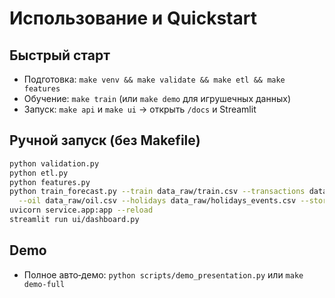 # Использование и Quickstart

## Быстрый старт
- Подготовка: `make venv && make validate && make etl && make features`
- Обучение: `make train` (или `make demo` для игрушечных данных)
- Запуск: `make api` и `make ui` → открыть `/docs` и Streamlit

## Ручной запуск (без Makefile)
```bash
python validation.py
python etl.py
python features.py
python train_forecast.py --train data_raw/train.csv --transactions data_raw/transactions.csv \
  --oil data_raw/oil.csv --holidays data_raw/holidays_events.csv --stores data_raw/stores.csv
uvicorn service.app:app --reload
streamlit run ui/dashboard.py
```

## Demo
- Полное авто‑демо: `python scripts/demo_presentation.py` или `make demo-full`

